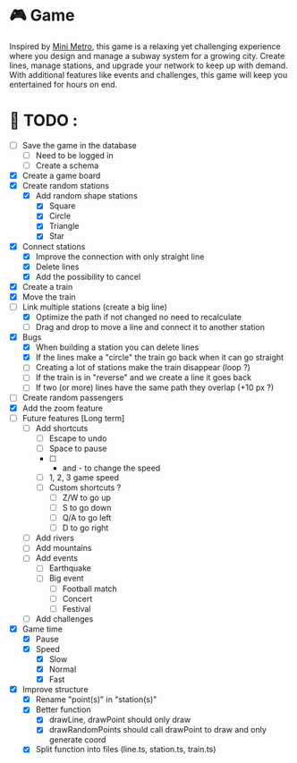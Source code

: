 # 🎮 Game

Inspired by [Mini Metro](https://store.steampowered.com/app/287980/Mini_Metro/), this game is a relaxing yet challenging experience where you design and manage a subway system for a growing city. Create lines, manage stations, and upgrade your network to keep up with demand. With additional features like events and challenges, this game will keep you entertained for hours on end.

# 📝 TODO : 

- [ ] Save the game in the database
    - [ ] Need to be logged in
    - [ ] Create a schema
- [X] Create a game board
- [X] Create random stations
    - [X] Add random shape stations
        - [X] Square
        - [X] Circle
        - [X] Triangle
        - [X] Star  	
- [X] Connect stations
    - [X] Improve the connection with only straight line
    - [X] Delete lines
    - [X] Add the possibility to cancel
- [X] Create a train
- [X] Move the train
- [ ] Link multiple stations (create a big line)
    - [X] Optimize the path if not changed no need to recalculate
    - [ ] Drag and drop to move a line and connect it to another station
- [X] Bugs
    - [X] When building a station you can delete lines
    - [X] If the lines make a "circle" the train go back when it can go straight
    - [ ] Creating a lot of stations make the train disappear (loop ?)
    - [ ] If the train is in "reverse" and we create a line it goes back
    - [ ] If two (or more) lines have the same path they overlap (+10 px ?)
- [ ] Create random passengers
- [X] Add the zoom feature
- [ ] Future features [Long term]
    - [ ] Add shortcuts
        - [ ] Escape to undo
        - [ ] Space to pause
        - [ ] + and - to change the speed
        - [ ] 1, 2, 3 game speed
        - [ ] Custom shortcuts ?
            - [ ] Z/W to go up
            - [ ] S to go down
            - [ ] Q/A to go left
            - [ ] D to go right
    - [ ] Add rivers
    - [ ] Add mountains
    - [ ] Add events
        - [ ] Earthquake
        - [ ] Big event
            - [ ] Football match
            - [ ] Concert
            - [ ] Festival
    - [ ] Add challenges
- [X] Game time
    - [X] Pause
    - [X] Speed
        - [X] Slow
        - [X] Normal    
        - [X] Fast
- [X] Improve structure
    - [X] Rename "point(s)" in "station(s)" 
    - [X] Better function
        - [X] drawLine, drawPoint should only draw
        - [X] drawRandomPoints should call drawPoint to draw and only generate coord
    - [X] Split function into files (line.ts, station.ts, train.ts)
